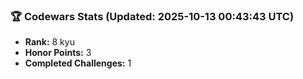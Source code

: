 ### 🏆 Codewars Stats (Updated: 2025-10-13 00:43:43 UTC)

- **Rank:** 8 kyu
- **Honor Points:** 3
- **Completed Challenges:** 1
